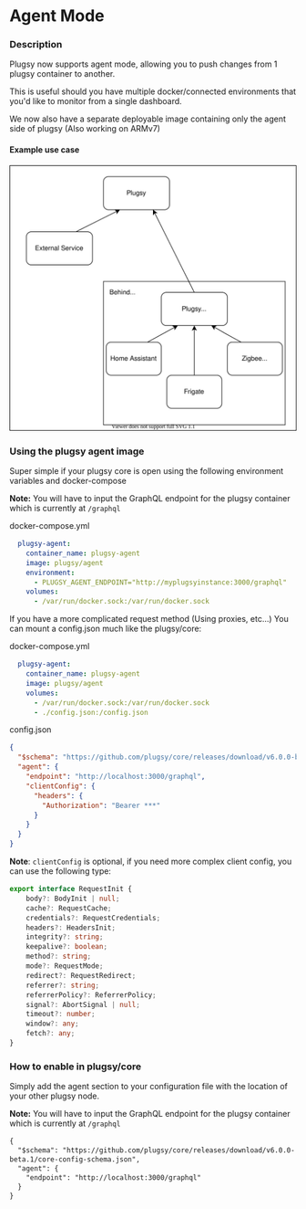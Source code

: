 # Agent Mode
### Description

Plugsy now supports agent mode, allowing you to push changes from 1 plugsy container to another. 

This is useful should you have multiple docker/connected environments that you'd like to monitor from a single dashboard.

We now also have a separate deployable image containing only the agent side of plugsy (Also working on ARMv7) 


#### Example use case

![Plugsy Agent Mode Use Case](images/agent-mode.svg)

### Using the plugsy agent image

Super simple if your plugsy core is open using the following environment variables and docker-compose

**Note:** You will have to input the GraphQL endpoint for the plugsy container which is currently at `/graphql`

docker-compose.yml
```yml
  plugsy-agent:
    container_name: plugsy-agent
    image: plugsy/agent
    environment:
      - PLUGSY_AGENT_ENDPOINT="http://myplugsyinstance:3000/graphql"
    volumes:
      - /var/run/docker.sock:/var/run/docker.sock
```

If you have a more complicated request method (Using proxies, etc...)
You can mount a config.json much like the plugsy/core:

docker-compose.yml
```yml
  plugsy-agent:
    container_name: plugsy-agent
    image: plugsy/agent
    volumes:
      - /var/run/docker.sock:/var/run/docker.sock
      - ./config.json:/config.json
```

config.json
```json
{
  "$schema": "https://github.com/plugsy/core/releases/download/v6.0.0-beta.1/agent-config-schema.json",
  "agent": {
    "endpoint": "http://localhost:3000/graphql",
    "clientConfig": {
      "headers": {
        "Authorization": "Bearer ***"
      }
    }
  }
}
```

**Note**: `clientConfig` is optional, if you need more complex client config, you can use the following type:

```ts
export interface RequestInit {
    body?: BodyInit | null;
    cache?: RequestCache;
    credentials?: RequestCredentials;
    headers?: HeadersInit;
    integrity?: string;
    keepalive?: boolean;
    method?: string;
    mode?: RequestMode;
    redirect?: RequestRedirect;
    referrer?: string;
    referrerPolicy?: ReferrerPolicy;
    signal?: AbortSignal | null;
    timeout?: number;
    window?: any;
    fetch?: any;
}
```

### How to enable in plugsy/core

Simply add the agent section to your configuration file with the location of your other plugsy node.

**Note:** You will have to input the GraphQL endpoint for the plugsy container which is currently at `/graphql`

```jsonc
{
  "$schema": "https://github.com/plugsy/core/releases/download/v6.0.0-beta.1/core-config-schema.json",
  "agent": {
    "endpoint": "http://localhost:3000/graphql"
  }
}
```


